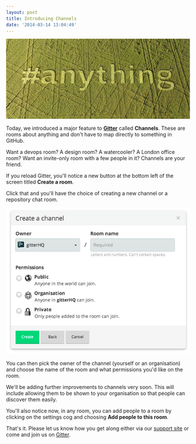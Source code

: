 ```yaml
---
layout: post
title: Introducing Channels
date: '2014-03-14 13:04:49'
---
```


![channels](/images/2014/May/cropcircles.jpg)

Today, we introduced a major feature to **[Gitter](https://gitter.im)** called **Channels**. These are rooms about anything and don't have to map directly to something in GitHub.

Want a devops room? A design room? A watercooler? A London office room? Want an invite-only room with a few people in it? Channels are your friend.

If you reload Gitter, you'll notice a new button at the bottom left of the screen titled **Create a room**.
<!--more-->
Click that and you'll have the choice of creating a new channel or a repository chat room.

![channels screenshot](/images/2014/May/channels--1-.jpg)

You can then pick the owner of the channel (yourself or an organisation) and choose the name of the room and what permissions you'd like on the room.

We'll be adding further improvements to channels very soon. This will include allowing them to be shown to your organisation so that people can discover them easily.

You'll also notice now, in any room, you can add people to a room by clicking on the settings cog and choosing **Add people to this room**.

That's it. Please let us know how you get along either via our [support site](http://support.gitter.im) or come and join us on [Gitter](https://gitter.im/gitterHQ/gitter).
